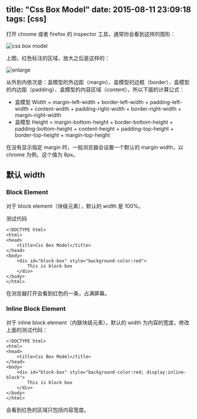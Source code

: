 title: "Css Box Model"
date: 2015-08-11 23:09:18
tags: [css]
---

打开 chrome 或者 firefox 的 inspector 工具，通常你会看到这样的图形：

<!-- more -->

![css box model](/images/css_box_model.png)

上图，红色标注的区域，放大之后是这样的：

![enlarge](/images/enlarge_css_box_model.jpg)

从外到内依次是：盒模型的外边距（margin）、盒模型的边框（border）、盒模型的内边距（padding）、盒模型的内容区域（content），所以下面的计算公式：

+ 盒模型 Width = margin-left-width + border-left-width + padding-left-width + content-width + padding-right-width + border-right-width + margin-right-width
+ 盒模型 Height = margin-bottom-height + border-bottom-height + padding-bottom-height + content-height + padding-top-height + border-top-height + margin-top-height

在没有显示指定 margin 时，一般浏览器会设置一个默认的 margin width，以 chrome 为例，这个值为 8px。

## 默认 width

### Block Element

对于 block element（块级元素），默认的 width 是 100%。

测试代码
```
<!DOCTYPE html>
<html>
<head>
    <title>Css Box Model</title>
</head>
<body>
    <div id="block-box" style="background-color:red">
        This is block box
    </div>
</body>
</html>
```

在浏览器打开会看到红色的一条，占满屏幕。

### Inline Block Element

对于 inline block element（内联块级元素），默认的 width 为内容的宽度，修改上面的测试代码：

```
<!DOCTYPE html>
<html>
<head>
    <title>Css Box Model</title>
</head>
<body>
    <div id="block-box" style="background-color:red; display:inline-block">
        This is block box
    </div>
</body>
</html>
```

会看到红色的区域只包括内容宽度。

